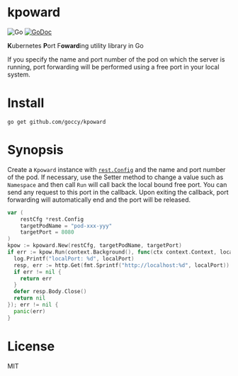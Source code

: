 # kpoward

![Go](https://github.com/goccy/kpoward/actions/workflows/test.yaml/badge.svg)
[![GoDoc](https://godoc.org/github.com/goccy/kpoward?status.svg)](https://pkg.go.dev/github.com/goccy/kpoward?tab=doc)

**K**ubernetes **P**ort F**oward**ing utility library in Go

If you specify the name and port number of the pod on which the server is running, port forwarding will be performed using a free port in your local system.

# Install

```console
go get github.com/goccy/kpoward
```

# Synopsis

Create a `Kpoward` instance with [`rest.Config`](https://pkg.go.dev/k8s.io/client-go/rest#Config) and the name and port number of the pod. If necessary, use the Setter method to change a value such as `Namespace` and then call `Run` will call back the local bound free port. You can send any request to this port in the callback. Upon exiting the callback, port forwarding will automatically end and the port will be released.

```go
var (
    restCfg *rest.Config
    targetPodName = "pod-xxx-yyy"
    targetPort = 8080
)
kpow := kpoward.New(restCfg, targetPodName, targetPort)
if err := kpow.Run(context.Background(), func(ctx context.Context, localPort uint16) error {
  log.Printf("localPort: %d", localPort)
  resp, err := http.Get(fmt.Sprintf("http://localhost:%d", localPort))
  if err != nil {
    return err
  }
  defer resp.Body.Close()
  return nil
}); err != nil {
  panic(err)
}
```

# License

MIT
